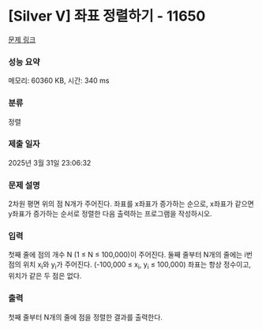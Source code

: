 # [Silver V] 좌표 정렬하기 - 11650 

[문제 링크](https://www.acmicpc.net/problem/11650) 

### 성능 요약

메모리: 60360 KB, 시간: 340 ms

### 분류

정렬

### 제출 일자

2025년 3월 31일 23:06:32

### 문제 설명

<p>2차원 평면 위의 점 N개가 주어진다. 좌표를 x좌표가 증가하는 순으로, x좌표가 같으면 y좌표가 증가하는 순서로 정렬한 다음 출력하는 프로그램을 작성하시오.</p>

### 입력 

 <p>첫째 줄에 점의 개수 N (1 ≤ N ≤ 100,000)이 주어진다. 둘째 줄부터 N개의 줄에는 i번점의 위치 x<sub>i</sub>와 y<sub>i</sub>가 주어진다. (-100,000 ≤ x<sub>i</sub>, y<sub>i</sub> ≤ 100,000) 좌표는 항상 정수이고, 위치가 같은 두 점은 없다.</p>

### 출력 

 <p>첫째 줄부터 N개의 줄에 점을 정렬한 결과를 출력한다.</p>

